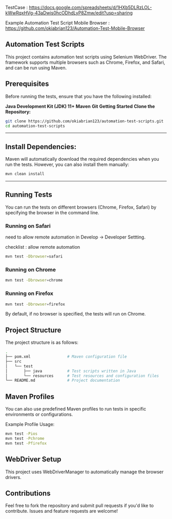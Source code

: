 TestCase :
https://docs.google.com/spreadsheets/d/1HXb5DLRzLOL-kWwRqxHVg-43aDwis0hcODhdLyP8Zmw/edit?usp=sharing

Example Automation Test Script Mobile Browser : https://github.com/okiabrian123/Automation-Test-Mobile-Browser

## Automation Test Scripts
This project contains automation test scripts using Selenium WebDriver. The framework supports multiple browsers such as Chrome, Firefox, and Safari, and can be run using Maven.

## Prerequisites
Before running the tests, ensure that you have the following installed:

**Java Development Kit (JDK) 11+**
**Maven**
**Git**
**Getting Started**
**Clone the Repository:**

```bash
git clone https://github.com/okiabrian123/automation-test-scripts.git
cd automation-test-scripts
```
--------------
## Install Dependencies:

Maven will automatically download the required dependencies when you run the tests. However, you can also install them manually:

```bash
mvn clean install
```

--------------
## Running Tests
You can run the tests on different browsers (Chrome, Firefox, Safari) by specifying the browser in the command line.

### Running on Safari
need to allow remote automation in Develop -> Developer Settting.

checklist : allow remote automation

```bash
mvn test -Dbrowser=safari
```
### Running on Chrome
```bash
mvn test -Dbrowser=chrome
```
### Running on Firefox
```bash
mvn test -Dbrowser=firefox
```

By default, if no browser is specified, the tests will run on Chrome.

## Project Structure
The project structure is as follows:

```bash
.
├── pom.xml                # Maven configuration file
├── src
│   └── test
│       ├── java           # Test scripts written in Java
│       └── resources      # Test resources and configuration files
└── README.md              # Project documentation
````
## Maven Profiles
You can also use predefined Maven profiles to run tests in specific environments or configurations.

Example Profile Usage:
```bash
mvn test -Pios
mvn test -Pchrome
mvn test -Pfirefox
```

## WebDriver Setup
This project uses WebDriverManager to automatically manage the browser drivers.

## Contributions
Feel free to fork the repository and submit pull requests if you'd like to contribute. Issues and feature requests are welcome!
